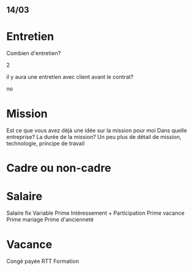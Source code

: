 
## 14/03

# Entretien

Combien d'entretien?

2

il y aura une entretien avec client avant le contrat?

no

# Mission

Est ce que vous avez déjà une idée sur la mission pour moi
Dans quelle entreprise? 
La durée de la mission?
Un peu plus de détail de mission, technologie, principe de travail

# Cadre ou non-cadre

# Salaire

Salaire fix
Variable
Prime Intéressement + Participation
Prime vacance
Prime mariage
Prime d'ancienneté

# Vacance

Congé payée
RTT
Formation